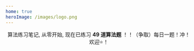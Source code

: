 ```yaml
---
home: true
heroImage: /images/logo.png
---
```


<div align="center">

算法练习笔记, 从零开始, 现在已练习 **49 道算法题** ！！（争取）每日一题！冲！欢迎⭐️！
	
</div>